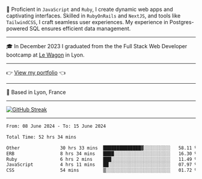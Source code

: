 📖 Proficient in `JavaScript` and `Ruby`, I create dynamic web apps and captivating interfaces. Skilled in `RubyOnRails` and `NextJS`, and tools like `TailwindCSS`, I craft seamless user experiences. My experience in Postgres-powered SQL ensures efficient data management.

***

🎓 In December 2023 I graduated from the the Full Stack Web Developer bootcamp at [Le Wagon](https://www.lewagon.com/) in Lyon.

***

👉 <a href="https://www.davidlau.dev/" target="_blank">View my portfolio</a> 👈

***

📍 Based in Lyon, France

***

[![GitHub Streak](https://streak-stats.demolab.com?user=kaimunlau&theme=github-dark&hide_border=true)](https://git.io/streak-stats)

***

<!--START_SECTION:waka-->

```txt
From: 08 June 2024 - To: 15 June 2024

Total Time: 52 hrs 34 mins

Other               30 hrs 33 mins  ██████████████▓░░░░░░░░░░   58.11 %
ERB                 8 hrs 34 mins   ████░░░░░░░░░░░░░░░░░░░░░   16.30 %
Ruby                6 hrs 2 mins    ███░░░░░░░░░░░░░░░░░░░░░░   11.49 %
JavaScript          4 hrs 11 mins   ██░░░░░░░░░░░░░░░░░░░░░░░   07.97 %
CSS                 54 mins         ▒░░░░░░░░░░░░░░░░░░░░░░░░   01.72 %
```

<!--END_SECTION:waka-->

